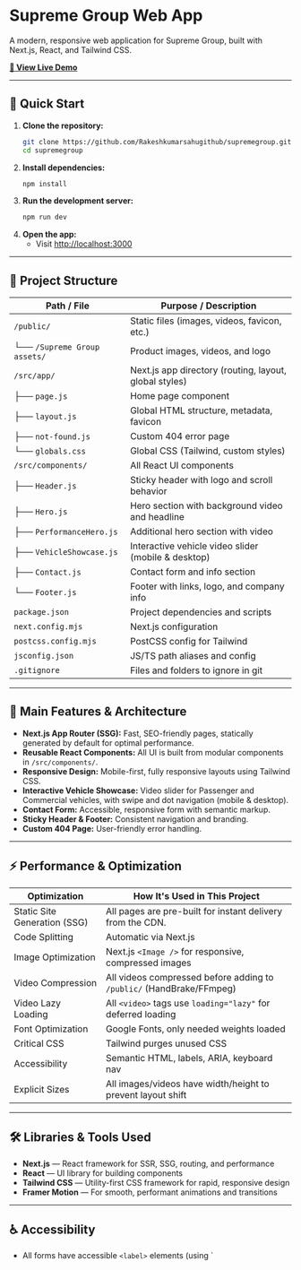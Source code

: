 # Supreme Group Web App

A modern, responsive web application for Supreme Group, built with Next.js, React, and Tailwind CSS.

**[🚀 View Live Demo](https://supremegroup-three.vercel.app/)**

---

## 🚀 Quick Start

1. **Clone the repository:**
   ```bash
   git clone https://github.com/Rakeshkumarsahugithub/supremegroup.git
   cd supremegroup
   ```
2. **Install dependencies:**
   ```bash
   npm install
   ```
3. **Run the development server:**
   ```bash
   npm run dev
   ```
4. **Open the app:**
   - Visit [http://localhost:3000](http://localhost:3000)

---

## 📁 Project Structure

| Path / File                              | Purpose / Description                                      |
|------------------------------------------|-----------------------------------------------------------|
| `/public/`                              | Static files (images, videos, favicon, etc.)               |
| └── `/Supreme Group assets/`             | Product images, videos, and logo                           |
| `/src/app/`                             | Next.js app directory (routing, layout, global styles)     |
| ├── `page.js`                           | Home page component                                       |
| ├── `layout.js`                         | Global HTML structure, metadata, favicon                   |
| ├── `not-found.js`                      | Custom 404 error page                                     |
| └── `globals.css`                       | Global CSS (Tailwind, custom styles)                       |
| `/src/components/`                      | All React UI components                                   |
| ├── `Header.js`                         | Sticky header with logo and scroll behavior                |
| ├── `Hero.js`                           | Hero section with background video and headline            |
| ├── `PerformanceHero.js`                | Additional hero section with video                         |
| ├── `VehicleShowcase.js`                | Interactive vehicle video slider (mobile & desktop)        |
| ├── `Contact.js`                        | Contact form and info section                              |
| └── `Footer.js`                         | Footer with links, logo, and company info                  |
| `package.json`                          | Project dependencies and scripts                           |
| `next.config.mjs`                       | Next.js configuration                                      |
| `postcss.config.mjs`                    | PostCSS config for Tailwind                                |
| `jsconfig.json`                         | JS/TS path aliases and config                              |
| `.gitignore`                            | Files and folders to ignore in git                         |

---

## 🧩 Main Features & Architecture

- **Next.js App Router (SSG):** Fast, SEO-friendly pages, statically generated by default for optimal performance.
- **Reusable React Components:** All UI is built from modular components in `/src/components/`.
- **Responsive Design:** Mobile-first, fully responsive layouts using Tailwind CSS.
- **Interactive Vehicle Showcase:** Video slider for Passenger and Commercial vehicles, with swipe and dot navigation (mobile & desktop).
- **Contact Form:** Accessible, responsive form with semantic markup.
- **Sticky Header & Footer:** Consistent navigation and branding.
- **Custom 404 Page:** User-friendly error handling.

---

## ⚡️ Performance & Optimization

| Optimization                 | How It's Used in This Project                                      |
|------------------------------|-------------------------------------------------------------------|
| Static Site Generation (SSG) | All pages are pre-built for instant delivery from the CDN.         |
| Code Splitting               | Automatic via Next.js                                             |
| Image Optimization           | Next.js `<Image />` for responsive, compressed images              |
| Video Compression            | All videos compressed before adding to `/public/` (HandBrake/FFmpeg)|
| Video Lazy Loading           | All `<video>` tags use `loading="lazy"` for deferred loading      |
| Font Optimization            | Google Fonts, only needed weights loaded                           |
| Critical CSS                 | Tailwind purges unused CSS                                         |
| Accessibility                | Semantic HTML, labels, ARIA, keyboard nav                          |
| Explicit Sizes               | All images/videos have width/height to prevent layout shift        |

---

## 🛠️ Libraries & Tools Used

- **Next.js** — React framework for SSR, SSG, routing, and performance
- **React** — UI library for building components
- **Tailwind CSS** — Utility-first CSS framework for rapid, responsive design
- **Framer Motion** — For smooth, performant animations and transitions

---

## ♿ Accessibility

- All forms have accessible `<label>` elements (using `